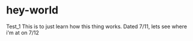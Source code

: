 # hey-world
Test_1
This is to just learn how this thing works. Dated 7/11, lets see where i'm at on 7/12
